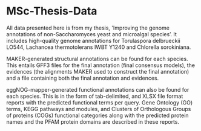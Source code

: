 # MSc-Thesis-Data
All data presented here is from my thesis, 'Improving the genome annotations of non-Saccharomyces yeast and microalgal species’. It includes high-quality genome annotations for Torulaspora delbrueckii LO544, Lachancea thermotolerans IWBT Y1240 and Chlorella sorokiniana. 

MAKER-generated structural annotations can be found for each species. This entails GFF3 files for the final annotation (final consensus models), the evidences (the alignments MAKER used to construct the final annotation) and a file containing both the final annotation and evidences. 

eggNOG-mapper-generated functional annotations can also be found for each species. This is in the form of tab-delimited, and XLSX file format reports with the predicted functional terms per query. Gene Ontology (GO) terms, KEGG pathways and modules, and Clusters of Orthologous Groups of proteins (COGs) functional categories along with the predicted protein names and the PFAM protein domains are described in these reports.

